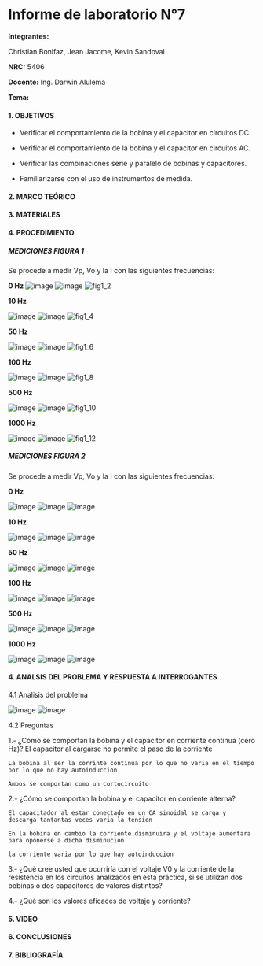 # Informe de laboratorio N°7

**Integrantes:**

Christian Bonifaz, Jean Jacome, Kevin Sandoval

**NRC:** 5406

**Docente:** Ing. Darwin Alulema

**Tema:** 

#### 1. OBJETIVOS 

- Verificar el comportamiento de la bobina y el capacitor en circuitos DC. 

- Verificar el comportamiento de la bobina y el capacitor en circuitos AC. 

- Verificar las combinaciones serie y paralelo de bobinas y capacitores. 

- Familiarizarse con el uso de instrumentos de medida.

#### 2. MARCO TEÓRICO

#### 3. MATERIALES

#### 4. PROCEDIMIENTO

##### MEDICIONES FIGURA 1

Se procede a medir Vp, Vo y la I con las siguientes frecuencias:

**0 Hz**
![image](https://user-images.githubusercontent.com/84586968/131201782-b4e74fa0-01ca-4c8f-8c98-944b08045bc6.png)
![image](https://user-images.githubusercontent.com/84586968/131201842-7addc4ef-bfbc-404f-8b3d-38efe9c5c94f.png)
![fig1_2](https://user-images.githubusercontent.com/84586968/131202077-d69d9de5-2da3-4c4e-bab8-63c34b7728ab.PNG)

**10 Hz**

![image](https://user-images.githubusercontent.com/84586968/131202317-bf47e121-1612-420f-9db0-8dd9d25d2dba.png)
![image](https://user-images.githubusercontent.com/84586968/131202333-10f5865f-eb15-4209-86b1-915807958cd2.png)
![fig1_4](https://user-images.githubusercontent.com/84586968/131202336-1fc097d3-13dc-4c00-a674-4238c68b5624.PNG)

**50 Hz**

![image](https://user-images.githubusercontent.com/84586968/131202410-4193821e-5acd-4f0d-aff9-36a1a800929d.png)
![image](https://user-images.githubusercontent.com/84586968/131230200-e0205ac2-770a-4c0e-bdb0-e59095f704ad.png)
![fig1_6](https://user-images.githubusercontent.com/84586968/131230208-a2b20ff2-9c5f-441c-a1d5-670d4b4ad12b.PNG)

**100 Hz**

![image](https://user-images.githubusercontent.com/84586968/131230425-17539598-8963-4079-8d86-ad26c01771c2.png)
![image](https://user-images.githubusercontent.com/84586968/131230308-2dec2ce7-b6cf-4bdc-811a-8a8d0a557f59.png)
![fig1_8](https://user-images.githubusercontent.com/84586968/131230436-7beebf7d-d001-4919-bd57-9a5de495fccc.PNG)

**500 Hz**

![image](https://user-images.githubusercontent.com/84586968/131230455-779bd936-c274-4cf1-b4eb-a5cef6050a5b.png)
![image](https://user-images.githubusercontent.com/84586968/131230346-c5bc4d66-3b96-43c1-816d-b190709befac.png)
![fig1_10](https://user-images.githubusercontent.com/84586968/131230456-c769213d-5bbf-45b7-b133-814b72b67775.PNG)

**1000 Hz**

![image](https://user-images.githubusercontent.com/84586968/131230482-2e87a9bf-66a2-4d4d-85f7-0009f316c7e2.png)
![image](https://user-images.githubusercontent.com/84586968/131230361-1b29af75-64b4-4f32-8b1e-9c5f03289a08.png)
![fig1_12](https://user-images.githubusercontent.com/84586968/131230486-0ba82b43-a109-4305-a780-b0931e9988b4.PNG)

##### MEDICIONES FIGURA 2

Se procede a medir Vp, Vo y la I con las siguientes frecuencias:

**0 Hz**

![image](https://user-images.githubusercontent.com/84586968/131230973-7304038f-1a38-4625-a7ba-2d9eed7f3e80.png)
![image](https://user-images.githubusercontent.com/84586968/131231048-b76c3fa2-07fc-46e5-a151-fbc3b70a1997.png)
![image](https://user-images.githubusercontent.com/84586968/131231733-eac939de-f15f-417d-8307-8201d2b89b5e.png)

**10 Hz**

![image](https://user-images.githubusercontent.com/84586968/131230991-f596aa27-53d1-454d-a52a-3e91e6d25446.png)
![image](https://user-images.githubusercontent.com/84586968/131231697-14b23fbf-cdb0-483e-a9a4-11261d2ad69d.png)
![image](https://user-images.githubusercontent.com/84586968/131231731-542140cf-3d88-41ba-ab75-d20582d7ce8e.png)

**50 Hz**

![image](https://user-images.githubusercontent.com/84586968/131231002-9f0209ad-21be-46ac-b957-52c8ce0a117e.png)
![image](https://user-images.githubusercontent.com/84586968/131231684-23d4a8af-d7af-4a31-a713-9ea2d874d98c.png)
![image](https://user-images.githubusercontent.com/84586968/131231762-056f6e1e-f504-4910-afff-87144ce29706.png)

**100 Hz**

![image](https://user-images.githubusercontent.com/84586968/131231008-4e12214d-6377-45c0-99bf-5b133b380a98.png)
![image](https://user-images.githubusercontent.com/84586968/131231663-63e9a91e-2d9f-489e-95e3-a318c4ae653c.png)
![image](https://user-images.githubusercontent.com/84586968/131231796-de12f6b4-2c8a-4f5a-b46b-e84ff73f8c4e.png)

**500 Hz**

![image](https://user-images.githubusercontent.com/84586968/131231011-5445a0a5-dea2-4a4b-ab41-b8b010b0ed16.png)
![image](https://user-images.githubusercontent.com/84586968/131231617-010b6e9a-4e15-4d8f-b9e4-a1525ec52155.png)
![image](https://user-images.githubusercontent.com/84586968/131231806-9e9bd3b1-5274-4532-a2a3-f4ea3f333f86.png)

**1000 Hz**

![image](https://user-images.githubusercontent.com/84586968/131231030-6693726a-9e7b-4044-8d42-451796c8d397.png)
![image](https://user-images.githubusercontent.com/84586968/131231595-ae1a74a2-053f-4324-bc31-3d607df482fd.png)
![image](https://user-images.githubusercontent.com/84586968/131231994-d759d84a-d38d-4a7e-8ec4-fa4736ad2149.png)






#### 4. ANALSIS DEL PROBLEMA Y RESPUESTA A INTERROGANTES

4.1 Analisis del problema

![image](https://user-images.githubusercontent.com/84586968/131232033-50fa8b51-3a5b-4bc2-a2b5-0b88fdfbdfb0.png)
![image](https://user-images.githubusercontent.com/84586968/131232036-f69ad712-2a95-4012-a303-97078ab51741.png)

4.2 Preguntas

1.- ¿Cómo se comportan la bobina y el capacitor en corriente continua (cero Hz)? 
    El capacitor al cargarse no permite el paso de la corriente
    
    La bobina al ser la corrinte continua por lo que no varia en el tiempo por lo que no hay autoinduccion
    
    Ambos se comportan como un cortocircuito

2.- ¿Cómo se comportan la bobina y el capacitor en corriente alterna?

    El capacitador al estar conectado en un CA sinoidal se carga y descarga tantantas veces varia la tension
    
    En la bobina en cambio la corriente disminuira y el voltaje aumentara para oponerse a dicha disminucion
    
    la corriente varia por lo que hay autoinduccion

3.- ¿Qué cree usted que ocurriría con el voltaje V0 y la corriente de la resistencia en los 
circuitos analizados en esta práctica, si se utilizan dos bobinas o dos capacitores de valores 
distintos?        

4.- ¿Qué son los valores eficaces de voltaje y corriente?

#### 5. VIDEO

#### 6. CONCLUSIONES

#### 7. BIBLIOGRAFÍA
